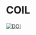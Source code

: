 # COIL
[![DOI](https://zenodo.org/badge/DOI/10.5281/zenodo.5919365.svg)](https://doi.org/10.5281/zenodo.5919365)
